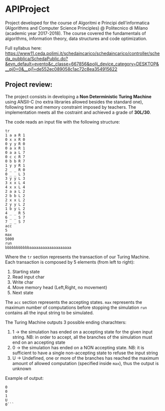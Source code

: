# APIProject
Project developed for the course of Algoritmi e Principi dell'informatica (Algorithms and Computer Science Principles) @ Politecnico di Milano (academic year 2017-2018).
The course covered the fundamentals of algorithms, information theory, data structures and code optimization. 

Full syllabus here: https://www11.ceda.polimi.it/schedaincarico/schedaincarico/controller/scheda_pubblica/SchedaPublic.do?&evn_default=evento&c_classe=667856&polij_device_category=DESKTOP&__pj0=0&__pj1=de552ec089058c1ac72c8ea354915622

## Project review:
The project consists in developing a **Non Deterministic Turing Machine** using ANSII-C (no extra libraries allowed besides the standard one), following time and memory constraint imposed by teachers. The implementation meets all the costraint and achieved a grade of **30L/30**.

The code reads an input file with the following structure: 
```
tr
1 a a R 1
0 x x R 0
0 y y R 0
0 a x R 1
0 a a L 7
0 c c R 7
0 b b R 7
1 y y R 1
2 _ _ R 0
0 _ _ L 3
3 y y L 3
3 x x L 4
4 x x L 4
2 a a L 2
2 b b L 2
2 x x L 2
2 y y L 2
1 b y L 2
4 _ _ R 5
6 _ _ S 7
7 _ _ S 7
acc
5
max
5000
run
bbbbbbbbbbbaaaaaaaaaaaaaaaaaaa
```
Where the ```tr``` section represents the transaction of our Turing Machine. Each transaction is composed by 5 elements (from left to right):
1) Starting state
2) Read input char
3) Write char
4) Move memory head (Left,Right, no movement)
5) Next state

The ```acc``` section represents the accepting states.
```max``` represents the maximum number of computations before stopping the simulation 
```run``` contains all the input string to be simulated.

The Turing Machine outputs 3 possible ending charachters:
1) 1 -> the simulation has ended on a accepting state for the given input string. NB: in order to accept, all the branches of the simulation must end on an accepting state
2) 0 -> the simulation has ended on a NON accepting state. NB: it is sufficient to have a single non-accepting state to refuse the input string
3) U -> Undefined, one or more of the branches has reached the maximum amount of allowed computation (specified inside ```max```), thus the output is unknown

Example of output:
```U
0
0
1
U
0```
